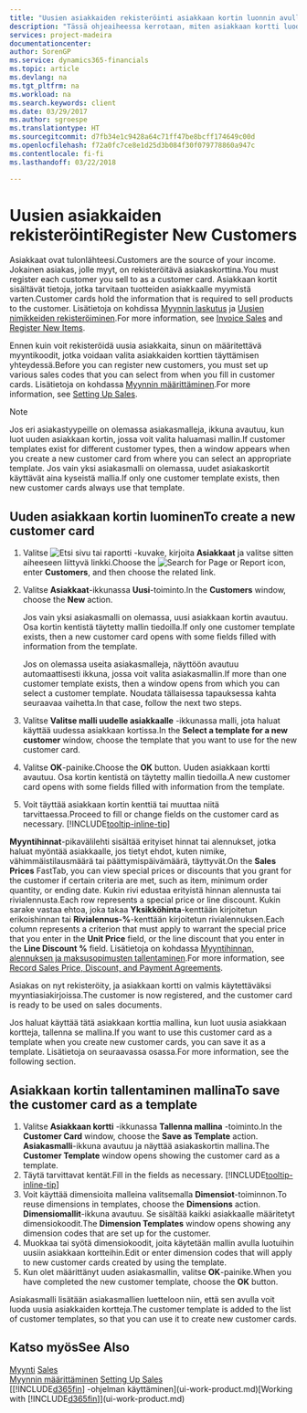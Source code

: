 ```yaml
---
title: "Uusien asiakkaiden rekisteröinti asiakkaan kortin luonnin avulla | Microsoft Docs"
description: "Tässä ohjeaiheessa kerrotaan, miten asiakkaan kortti luodaan rekisteröimään tietoja kustakin uudesta asiakkaasta, jolle myyt."
services: project-madeira
documentationcenter: 
author: SorenGP
ms.service: dynamics365-financials
ms.topic: article
ms.devlang: na
ms.tgt_pltfrm: na
ms.workload: na
ms.search.keywords: client
ms.date: 03/29/2017
ms.author: sgroespe
ms.translationtype: HT
ms.sourcegitcommit: d7fb34e1c9428a64c71ff47be8bcff174649c00d
ms.openlocfilehash: f72a0fc7ce8e1d25d3b084f30f079778860a947c
ms.contentlocale: fi-fi
ms.lasthandoff: 03/22/2018

---
```

# <a name="register-new-customers"></a><span data-ttu-id="c6795-103">Uusien asiakkaiden rekisteröinti</span><span class="sxs-lookup"><span data-stu-id="c6795-103">Register New Customers</span></span>
<span data-ttu-id="c6795-104">Asiakkaat ovat tulonlähteesi.</span><span class="sxs-lookup"><span data-stu-id="c6795-104">Customers are the source of your income.</span></span> <span data-ttu-id="c6795-105">Jokainen asiakas, jolle myyt, on rekisteröitävä asiakaskorttina.</span><span class="sxs-lookup"><span data-stu-id="c6795-105">You must register each customer you sell to as a customer card.</span></span> <span data-ttu-id="c6795-106">Asiakkaan kortit sisältävät tietoja, jotka tarvitaan tuotteiden asiakkaalle myymistä varten.</span><span class="sxs-lookup"><span data-stu-id="c6795-106">Customer cards hold the information that is required to sell products to the customer.</span></span> <span data-ttu-id="c6795-107">Lisätietoja on kohdissa [Myynnin laskutus](sales-how-invoice-sales.md) ja [Uusien nimikkeiden rekisteröiminen](inventory-how-register-new-items.md).</span><span class="sxs-lookup"><span data-stu-id="c6795-107">For more information, see [Invoice Sales](sales-how-invoice-sales.md) and [Register New Items](inventory-how-register-new-items.md).</span></span>  

<span data-ttu-id="c6795-108">Ennen kuin voit rekisteröidä uusia asiakkaita, sinun on määritettävä myyntikoodit, jotka voidaan valita asiakkaiden korttien täyttämisen yhteydessä.</span><span class="sxs-lookup"><span data-stu-id="c6795-108">Before you can register new customers, you must set up various sales codes that you can select from when you fill in customer cards.</span></span> <span data-ttu-id="c6795-109">Lisätietoja on kohdassa [Myynnin määrittäminen](sales-setup-sales.md).</span><span class="sxs-lookup"><span data-stu-id="c6795-109">For more information, see [Setting Up Sales](sales-setup-sales.md).</span></span>

> [!NOTE]  
>   <span data-ttu-id="c6795-110">Jos eri asiakastyypeille on olemassa asiakasmalleja, ikkuna avautuu, kun luot uuden asiakkaan kortin, jossa voit valita haluamasi mallin.</span><span class="sxs-lookup"><span data-stu-id="c6795-110">If customer templates exist for different customer types, then a window appears when you create a new customer card from where you can select an appropriate template.</span></span> <span data-ttu-id="c6795-111">Jos vain yksi asiakasmalli on olemassa, uudet asiakaskortit käyttävät aina kyseistä mallia.</span><span class="sxs-lookup"><span data-stu-id="c6795-111">If only one customer template exists, then new customer cards always use that template.</span></span>

## <a name="to-create-a-new-customer-card"></a><span data-ttu-id="c6795-112">Uuden asiakkaan kortin luominen</span><span class="sxs-lookup"><span data-stu-id="c6795-112">To create a new customer card</span></span>
1. <span data-ttu-id="c6795-113">Valitse ![Etsi sivu tai raportti](media/ui-search/search_small.png "Etsi sivu tai raportti -kuvake") -kuvake, kirjoita **Asiakkaat** ja valitse sitten aiheeseen liittyvä linkki.</span><span class="sxs-lookup"><span data-stu-id="c6795-113">Choose the ![Search for Page or Report](media/ui-search/search_small.png "Search for Page or Report icon") icon, enter **Customers**, and then choose the related link.</span></span>  
2. <span data-ttu-id="c6795-114">Valitse **Asiakkaat**-ikkunassa **Uusi**-toiminto.</span><span class="sxs-lookup"><span data-stu-id="c6795-114">In the **Customers** window, choose the **New** action.</span></span>

    <span data-ttu-id="c6795-115">Jos vain yksi asiakasmalli on olemassa, uusi asiakkaan kortin avautuu. Osa kortin kentistä täytetty mallin tiedoilla.</span><span class="sxs-lookup"><span data-stu-id="c6795-115">If only one customer template exists, then a new customer card opens with some fields filled with information from the template.</span></span>

    <span data-ttu-id="c6795-116">Jos on olemassa useita asiakasmalleja, näyttöön avautuu automaattisesti ikkuna, jossa voit valita asiakasmallin.</span><span class="sxs-lookup"><span data-stu-id="c6795-116">If more than one customer template exists, then a window opens from which you can select a customer template.</span></span> <span data-ttu-id="c6795-117">Noudata tällaisessa tapauksessa kahta seuraavaa vaihetta.</span><span class="sxs-lookup"><span data-stu-id="c6795-117">In that case, follow the next two steps.</span></span>
3. <span data-ttu-id="c6795-118">Valitse **Valitse malli uudelle asiakkaalle** -ikkunassa malli, jota haluat käyttää uudessa asiakkaan kortissa.</span><span class="sxs-lookup"><span data-stu-id="c6795-118">In the **Select a template for a new customer** window, choose the template that you want to use for the new customer card.</span></span>
4. <span data-ttu-id="c6795-119">Valitse **OK**-painike.</span><span class="sxs-lookup"><span data-stu-id="c6795-119">Choose the **OK** button.</span></span> <span data-ttu-id="c6795-120">Uuden asiakkaan kortti avautuu. Osa kortin kentistä on täytetty mallin tiedoilla.</span><span class="sxs-lookup"><span data-stu-id="c6795-120">A new customer card opens with some fields filled with information from the template.</span></span>  
5. <span data-ttu-id="c6795-121">Voit täyttää asiakkaan kortin kenttiä tai muuttaa niitä tarvittaessa.</span><span class="sxs-lookup"><span data-stu-id="c6795-121">Proceed to fill or change fields on the customer card as necessary.</span></span> [!INCLUDE[tooltip-inline-tip](includes/tooltip-inline-tip_md.md)]

<span data-ttu-id="c6795-122">**Myyntihinnat**-pikavälilehti sisältää erityiset hinnat tai alennukset, jotka haluat myöntää asiakkaalle, jos tietyt ehdot, kuten nimike, vähimmäistilausmäärä tai päättymispäivämäärä, täyttyvät.</span><span class="sxs-lookup"><span data-stu-id="c6795-122">On the **Sales Prices** FastTab, you can view special prices or discounts that you grant for the customer if certain criteria are met, such as item, minimum order quantity, or ending date.</span></span> <span data-ttu-id="c6795-123">Kukin rivi edustaa erityistä hinnan alennusta tai rivialennusta.</span><span class="sxs-lookup"><span data-stu-id="c6795-123">Each row represents a special price or line discount.</span></span> <span data-ttu-id="c6795-124">Kukin sarake vastaa ehtoa, joka takaa **Yksikköhinta**-kenttään kirjoitetun erikoishinnan tai **Rivialennus-%**-kenttään kirjoitetun rivialennuksen.</span><span class="sxs-lookup"><span data-stu-id="c6795-124">Each column represents a criterion that must apply to warrant the special price that you enter in the **Unit Price** field, or the line discount that you enter in the **Line Discount %** field.</span></span> <span data-ttu-id="c6795-125">Lisätietoja on kohdassa [Myyntihinnan, alennuksen ja maksusopimusten tallentaminen](sales-how-record-sales-price-discount-payment-agreements.md).</span><span class="sxs-lookup"><span data-stu-id="c6795-125">For more information, see [Record Sales Price, Discount, and Payment Agreements](sales-how-record-sales-price-discount-payment-agreements.md).</span></span>

<span data-ttu-id="c6795-126">Asiakas on nyt rekisteröity, ja asiakkaan kortti on valmis käytettäväksi myyntiasiakirjoissa.</span><span class="sxs-lookup"><span data-stu-id="c6795-126">The customer is now registered, and the customer card is ready to be used on sales documents.</span></span>

<span data-ttu-id="c6795-127">Jos haluat käyttää tätä asiakkaan korttia mallina, kun luot uusia asiakkaan kortteja, tallenna se mallina.</span><span class="sxs-lookup"><span data-stu-id="c6795-127">If you want to use this customer card as a template when you create new customer cards, you can save it as a template.</span></span> <span data-ttu-id="c6795-128">Lisätietoja on seuraavassa osassa.</span><span class="sxs-lookup"><span data-stu-id="c6795-128">For more information, see the following section.</span></span>

## <a name="to-save-the-customer-card-as-a-template"></a><span data-ttu-id="c6795-129">Asiakkaan kortin tallentaminen mallina</span><span class="sxs-lookup"><span data-stu-id="c6795-129">To save the customer card as a template</span></span>
1. <span data-ttu-id="c6795-130">Valitse **Asiakkaan kortti** -ikkunassa **Tallenna mallina** -toiminto.</span><span class="sxs-lookup"><span data-stu-id="c6795-130">In the **Customer Card** window, choose the **Save as Template** action.</span></span> <span data-ttu-id="c6795-131">**Asiakasmalli**-ikkuna avautuu ja näyttää asiakaskortin mallina.</span><span class="sxs-lookup"><span data-stu-id="c6795-131">The **Customer Template** window opens showing the customer card as a template.</span></span>
2. <span data-ttu-id="c6795-132">Täytä tarvittavat kentät.</span><span class="sxs-lookup"><span data-stu-id="c6795-132">Fill in the fields as necessary.</span></span> [!INCLUDE[tooltip-inline-tip](includes/tooltip-inline-tip_md.md)]
3. <span data-ttu-id="c6795-133">Voit käyttää dimensioita malleina valitsemalla **Dimensiot**-toiminnon.</span><span class="sxs-lookup"><span data-stu-id="c6795-133">To reuse dimensions in templates, choose the **Dimensions** action.</span></span> <span data-ttu-id="c6795-134">**Dimensiomallit**-ikkuna avautuu. Se sisältää kaikki asiakkaalle määritetyt dimensiokoodit.</span><span class="sxs-lookup"><span data-stu-id="c6795-134">The **Dimension Templates** window opens showing any dimension codes that are set up for the customer.</span></span>
4. <span data-ttu-id="c6795-135">Muokkaa tai syötä dimensiokoodit, joita käytetään mallin avulla luotuihin uusiin asiakkaan kortteihin.</span><span class="sxs-lookup"><span data-stu-id="c6795-135">Edit or enter dimension codes that will apply to new customer cards created by using the template.</span></span>  
5. <span data-ttu-id="c6795-136">Kun olet määrittänyt uuden asiakasmallin, valitse **OK**-painike.</span><span class="sxs-lookup"><span data-stu-id="c6795-136">When you have completed the new customer template, choose the **OK** button.</span></span>

<span data-ttu-id="c6795-137">Asiakasmalli lisätään asiakasmallien luetteloon niin, että sen avulla voit luoda uusia asiakkaiden kortteja.</span><span class="sxs-lookup"><span data-stu-id="c6795-137">The customer template is added to the list of customer templates, so that you can use it to create new customer cards.</span></span>

## <a name="see-also"></a><span data-ttu-id="c6795-138">Katso myös</span><span class="sxs-lookup"><span data-stu-id="c6795-138">See Also</span></span>
<span data-ttu-id="c6795-139">[Myynti](sales-manage-sales.md)  </span><span class="sxs-lookup"><span data-stu-id="c6795-139">[Sales](sales-manage-sales.md)  </span></span>  
<span data-ttu-id="c6795-140">[Myynnin määrittäminen](sales-setup-sales.md)  </span><span class="sxs-lookup"><span data-stu-id="c6795-140">[Setting Up Sales](sales-setup-sales.md)  </span></span>  
<span data-ttu-id="c6795-141">[[!INCLUDE[d365fin](includes/d365fin_md.md)] -ohjelman käyttäminen](ui-work-product.md)</span><span class="sxs-lookup"><span data-stu-id="c6795-141">[Working with [!INCLUDE[d365fin](includes/d365fin_md.md)]](ui-work-product.md)</span></span>

